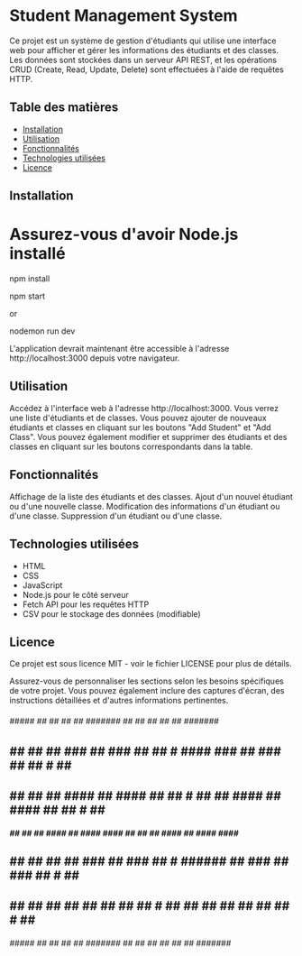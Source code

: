 # Student Management System

Ce projet est un système de gestion d'étudiants qui utilise une interface web pour afficher et gérer les informations des étudiants et des classes. Les données sont stockées dans un serveur API REST, et les opérations CRUD (Create, Read, Update, Delete) sont effectuées à l'aide de requêtes HTTP.

## Table des matières

- [Installation](#installation)
- [Utilisation](#utilisation)
- [Fonctionnalités](#fonctionnalités)
- [Technologies utilisées](#technologies-utilisées)
- [Licence](#licence)

## Installation
# Assurez-vous d'avoir Node.js installé
npm install

npm start

or 

nodemon run dev

L'application devrait maintenant être accessible à l'adresse http://localhost:3000 depuis votre navigateur.

## Utilisation

Accédez à l'interface web à l'adresse http://localhost:3000.
Vous verrez une liste d'étudiants et de classes.
Vous pouvez ajouter de nouveaux étudiants et classes en cliquant sur les boutons "Add Student" et "Add Class".
Vous pouvez également modifier et supprimer des étudiants et des classes en cliquant sur les boutons correspondants dans la table.

## Fonctionnalités

Affichage de la liste des étudiants et des classes.
Ajout d'un nouvel étudiant ou d'une nouvelle classe.
Modification des informations d'un étudiant ou d'une classe.
Suppression d'un étudiant ou d'une classe.

## Technologies utilisées

- HTML
- CSS
- JavaScript
- Node.js pour le côté serveur
- Fetch API pour les requêtes HTTP
- CSV pour le stockage des données (modifiable)

## Licence

Ce projet est sous licence MIT - voir le fichier LICENSE pour plus de détails.

Assurez-vous de personnaliser les sections selon les besoins spécifiques de votre projet. Vous pouvez également inclure des captures d'écran, des instructions détaillées et d'autres informations pertinentes.

 ######    #####   ##   ##  ##   ##  #######             ##     ##   ##  ##   ##  #######  #######
  ##  ##  ##   ##  ###  ##  ###  ##   ##   #            ####    ###  ##  ###  ##   ##   #   ##   #
  ##  ##  ##   ##  #### ##  #### ##   ## #             ##  ##   #### ##  #### ##   ## #     ## #
  #####   ##   ##  ## ####  ## ####   ####             ##  ##   ## ####  ## ####   ####     ####
  ##  ##  ##   ##  ##  ###  ##  ###   ## #             ######   ##  ###  ##  ###   ## #     ## #
  ##  ##  ##   ##  ##   ##  ##   ##   ##   #           ##  ##   ##   ##  ##   ##   ##   #   ##   #
 ######    #####   ##   ##  ##   ##  #######           ##  ##   ##   ##  ##   ##  #######  #######
